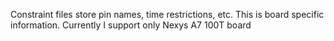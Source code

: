 Constraint files store pin names, time restrictions, etc.
This is board specific information.
Currently I support only Nexys A7 100T board
